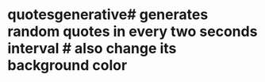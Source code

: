# quotesgenerative#  generates random quotes in every two seconds interval # also change its background color 
